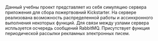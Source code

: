 Данный учебны проект представляет из себя симуляцию сервера приложения для сбора пожертвовний Kickstarter. На сервере реализована возможность распределенной работы и
ассинхронного выполнения некоторых функций. Для связи между узлами сервера испльзуется осчередь сообщений RabbitMQ. Присутствует функция периодической рассылки рекламных 
электронных писем.
